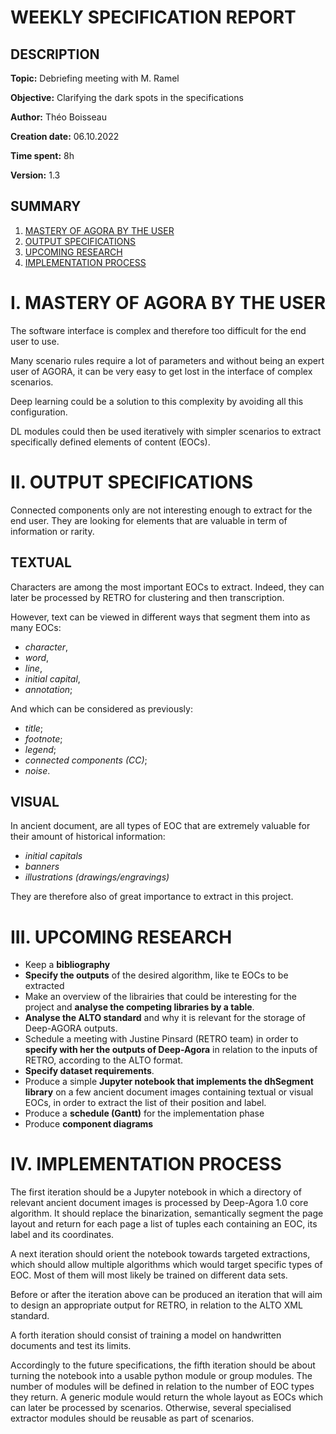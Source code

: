 # WEEKLY SPECIFICATION REPORT

## DESCRIPTION

**Topic:** Debriefing meeting with M. Ramel

**Objective:** Clarifying the dark spots in the specifications

**Author:** Théo Boisseau

**Creation date:** 06.10.2022

**Time spent:** 8h

**Version:** 1.3

## SUMMARY

1. [MASTERY OF AGORA BY THE USER](#I.)
2. [OUTPUT SPECIFICATIONS](#II.)
3. [UPCOMING RESEARCH](#III.)
4. [IMPLEMENTATION PROCESS](#IV.)


# I. MASTERY OF AGORA BY THE USER <a id="I."></a>

The software interface is complex and therefore too difficult for the end user to use.

Many scenario rules require a lot of parameters and without being an expert user of AGORA, it can be very easy to get lost in the interface of complex scenarios.

Deep learning could be a solution to this complexity by avoiding all this configuration.

DL modules could then be used iteratively with simpler scenarios to extract specifically defined elements of content (EOCs).


# II. OUTPUT SPECIFICATIONS <a id="II."></a>

Connected components only are not interesting enough to extract for the end user.
They are looking for elements that are valuable in term of information or rarity.

## TEXTUAL <a id="II.TEXTUAL"></a>

Characters are among the most important EOCs to extract. Indeed, they can later be processed by RETRO for clustering and then transcription.

However, text can be viewed in different ways that segment them into as many EOCs:
- *character*,
- *word*,
- *line*,
- *initial capital*,
- *annotation*;

And which can be considered as previously:
- *title*;
- *footnote*;
- *legend*;
- *connected components (CC)*;
- *noise*.


## VISUAL <a id="II.VISUAL"></a>

In ancient document, are all types of EOC that are extremely valuable for their amount of historical information:
- *initial capitals*
- *banners*
- *illustrations (drawings/engravings)*

They are therefore also of great importance to extract in this project.


# III. UPCOMING RESEARCH <a id="III."></a>

- Keep a **bibliography**
- **Specify the outputs** of the desired algorithm, like te EOCs to be extracted
- Make an overview of the librairies that could be interesting for the project and **analyse the competing libraries by a table**.
- **Analyse the ALTO standard** and why it is relevant for the storage of Deep-AGORA outputs.
- Schedule a meeting with Justine Pinsard (RETRO team) in order to **specify with her the outputs of Deep-Agora** in relation to the inputs of RETRO, according to the ALTO format.
- **Specify dataset requirements**.
- Produce a simple **Jupyter notebook that implements the dhSegment library** on a few ancient document images containing textual or visual EOCs, in order to extract the list of their position and label.
- Produce a **schedule (Gantt)** for the implementation phase
- Produce **component diagrams**


# IV. IMPLEMENTATION PROCESS <a id="IV."></a>

The first iteration should be a Jupyter notebook in which a directory of relevant ancient document images is processed by Deep-Agora 1.0 core algorithm.
It should replace the binarization, semantically segment the page layout and return for each page a list of tuples each containing an EOC, its label and its coordinates.

A next iteration should orient the notebook towards targeted extractions, which should allow multiple algorithms which would target specific types of EOC.
Most of them will most likely be trained on different data sets.

Before or after the iteration above can be produced an iteration that will aim to design an appropriate output for RETRO, in relation to the ALTO XML standard.

A forth iteration should consist of training a model on handwritten documents and test its limits.

Accordingly to the future specifications, the fifth iteration should be about turning the notebook into a usable python module or group modules.
The number of modules will be defined in relation to the number of EOC types they return.
A generic module would return the whole layout as EOCs which can later be processed by scenarios.
Otherwise, several specialised extractor modules should be reusable as part of scenarios.

